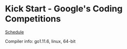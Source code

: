 # Kick Start - Google's Coding Competitions

[Schedule](https://codingcompetitions.withgoogle.com/kickstart/schedule)
 
Compiler info: go1.11.6, linux, 64-bit
